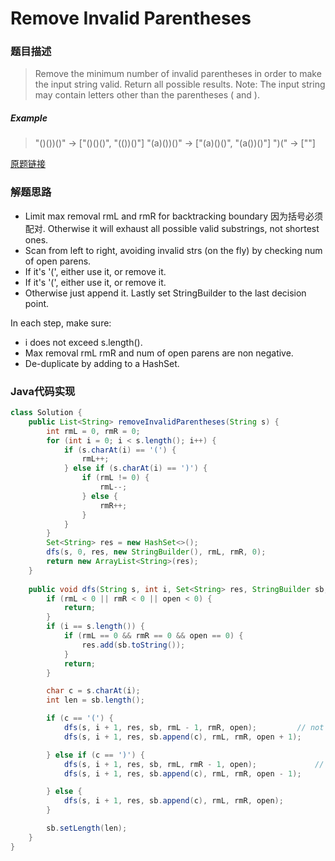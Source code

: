 # Remove Invalid Parentheses
### 题目描述

>Remove the minimum number of invalid parentheses in order to make the input string valid. Return all possible results.
Note: The input string may contain letters other than the parentheses ( and ).

##### Example
>"()())()" -> ["()()()", "(())()"]
"(a)())()" -> ["(a)()()", "(a())()"]
")(" -> [""]

[原题链接](https://leetcode.com/problems/remove-invalid-parentheses/description/)


### 解题思路

- Limit max removal rmL and rmR for backtracking boundary 因为括号必须配对. Otherwise it will exhaust all possible valid substrings, not shortest ones.
- Scan from left to right, avoiding invalid strs (on the fly) by checking num of open parens.
- If it's '(', either use it, or remove it.
- If it's '(', either use it, or remove it.
- Otherwise just append it.
Lastly set StringBuilder to the last decision point.

In each step, make sure:
- i does not exceed s.length().
- Max removal rmL rmR and num of open parens are non negative.
- De-duplicate by adding to a HashSet.

###  Java代码实现

``` java
class Solution {
    public List<String> removeInvalidParentheses(String s) {
        int rmL = 0, rmR = 0;
        for (int i = 0; i < s.length(); i++) {
            if (s.charAt(i) == '(') {
                rmL++;
            } else if (s.charAt(i) == ')') {
                if (rmL != 0) {
                    rmL--;
                } else {
                    rmR++;
                }
            }
        }
        Set<String> res = new HashSet<>();
        dfs(s, 0, res, new StringBuilder(), rmL, rmR, 0);
        return new ArrayList<String>(res);
    }
    
    public void dfs(String s, int i, Set<String> res, StringBuilder sb, int rmL, int rmR, int open) {
        if (rmL < 0 || rmR < 0 || open < 0) {
            return;
        }
        if (i == s.length()) {
            if (rmL == 0 && rmR == 0 && open == 0) {
                res.add(sb.toString());
            }        
            return;
        }

        char c = s.charAt(i); 
        int len = sb.length();

        if (c == '(') {
            dfs(s, i + 1, res, sb, rmL - 1, rmR, open);		    // not use '('
            dfs(s, i + 1, res, sb.append(c), rmL, rmR, open + 1);       // use '('

        } else if (c == ')') {
            dfs(s, i + 1, res, sb, rmL, rmR - 1, open);	            // not use  ')'
            dfs(s, i + 1, res, sb.append(c), rmL, rmR, open - 1);  	    // use ')'

        } else {
            dfs(s, i + 1, res, sb.append(c), rmL, rmR, open);	
        }

        sb.setLength(len);        
    }
}
```